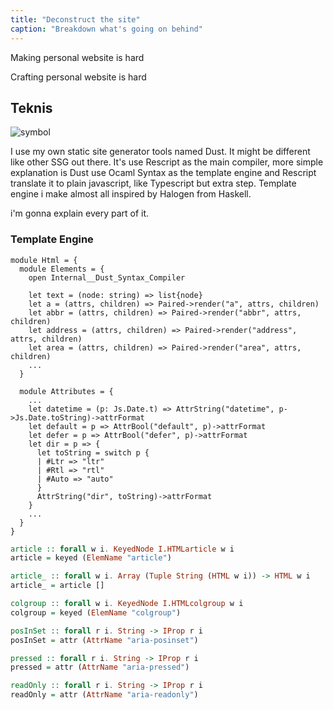 ```yaml
---
title: "Deconstruct the site"
caption: "Breakdown what's going on behind"
---
```



Making personal website is hard

Crafting personal website is hard



## Teknis

![symbol](/assets/images/deathSymbol.png#center)


I use my own static site generator tools named Dust. It might be different like other SSG out there.
It's use Rescript as the main compiler, more simple explanation is Dust use Ocaml Syntax as the template engine
and Rescript translate it to plain javascript, like Typescript but extra step. Template engine i make almost all inspired by Halogen from Haskell.


i'm gonna explain every part of it.
### Template Engine

```
module Html = {
  module Elements = {
    open Internal__Dust_Syntax_Compiler

    let text = (node: string) => list{node}
    let a = (attrs, children) => Paired->render("a", attrs, children)
    let abbr = (attrs, children) => Paired->render("abbr", attrs, children)
    let address = (attrs, children) => Paired->render("address", attrs, children)
    let area = (attrs, children) => Paired->render("area", attrs, children)
    ...
  }
  
  module Attributes = {
    ...
    let datetime = (p: Js.Date.t) => AttrString("datetime", p->Js.Date.toString)->attrFormat
    let default = p => AttrBool("default", p)->attrFormat
    let defer = p => AttrBool("defer", p)->attrFormat
    let dir = p => {
      let toString = switch p {
      | #Ltr => "ltr"
      | #Rtl => "rtl"
      | #Auto => "auto"
      }
      AttrString("dir", toString)->attrFormat
    }
    ...     
  }
}
```

```haskell
article :: forall w i. KeyedNode I.HTMLarticle w i
article = keyed (ElemName "article")

article_ :: forall w i. Array (Tuple String (HTML w i)) -> HTML w i
article_ = article []

colgroup :: forall w i. KeyedNode I.HTMLcolgroup w i
colgroup = keyed (ElemName "colgroup")

posInSet :: forall r i. String -> IProp r i
posInSet = attr (AttrName "aria-posinset")

pressed :: forall r i. String -> IProp r i
pressed = attr (AttrName "aria-pressed")

readOnly :: forall r i. String -> IProp r i
readOnly = attr (AttrName "aria-readonly")
```